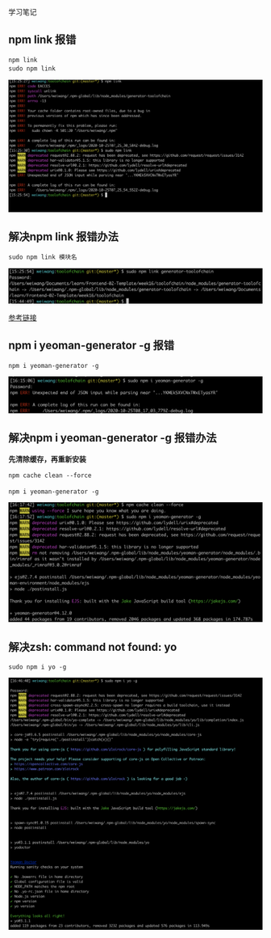 学习笔记
## npm link 报错

```javascript
npm link
sudo npm link

```

![](./img/npmlink.png)

## 解决npm link 报错办法

```javascript
sudo npm link 模块名
```

![](./img/solve.png)


[参考链接](https://www.cnblogs.com/mengff/p/11743145.html)



## npm i yeoman-generator -g 报错

```
npm i yeoman-generator -g
```

![](./img/yoeman-g.png)

## 解决npm i yeoman-generator -g 报错办法

**先清除缓存，再重新安装**
```
npm cache clean --force

npm i yeoman-generator -g

```

![](./img/yoeman-success.png)

## 解决zsh: command not found: yo

```
sudo npm i yo -g

```
![](./img/yo.png)